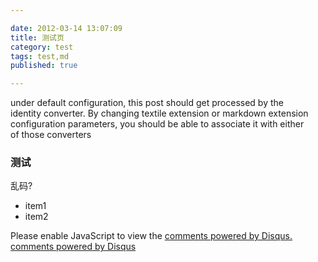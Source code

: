 ```yaml
---

date: 2012-03-14 13:07:09
title: 测试页
category: test
tags: test,md
published: true

---
```


under default configuration, this post should get processed by the  
identity converter. By changing textile extension or markdown extension  
configuration parameters, you should be able to associate it with either  
of those converters  

### 测试

乱码?

* item1
* item2

<div id="disqus_thread"></div>
<script type="text/javascript">
/* * * CONFIGURATION VARIABLES: EDIT BEFORE
PASTING INTO YOUR WEBPAGE * * */
var disqus_shortname = 'tangyi-github-page'; //
required: replace example with your forum shortname

/* * * DON'T EDIT BELOW THIS LINE * * */
(function() {
var dsq =
document.createElement('script');
dsq.type = 'text/javascript';
dsq.async = true;
dsq.src = 'http://' +
disqus_shortname +
'.disqus.com/embed.js';
(document.getElementsByTagName('head')[0]
||
document.getElementsByTagName('body')[0]).appendChild(dsq);
})();
</script>
<noscript>Please
enable JavaScript to view the <a
href="http://disqus.com/?ref_noscript">comments
powered by Disqus.</a></noscript>
<a href="http://disqus.com"
class="dsq-brlink">comments powered by
<span
class="logo-disqus">Disqus</span></a>
